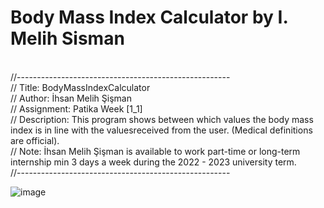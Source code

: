 # Body Mass Index Calculator by I. Melih Sisman
<br>//-----------------------------------------------------
<br>// Title: BodyMassIndexCalculator
<br>// Author: İhsan Melih Şişman
<br>// Assignment: Patika Week [1_1] 
<br>// Description: This program shows between which values the body mass index is in line with the valuesreceived from the user. (Medical definitions are official).
<br>// Note: İhsan Melih Şişman is available to work part-time or long-term internship min 3 days a week during the 2022 - 2023 university term.
<br>//-----------------------------------------------------

![image](https://user-images.githubusercontent.com/116385274/201484340-8a00d4f7-8185-4beb-88b5-f93deddbd1fa.png)
